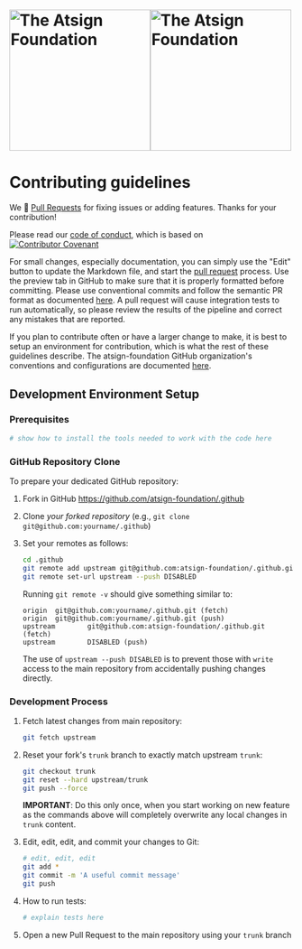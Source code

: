 <h1><a href="https://atsign.com#gh-light-mode-only"><img width=250px src="https://atsign.com/wp-content/uploads/2022/05/atsign-logo-horizontal-color2022.svg#gh-light-mode-only" alt="The Atsign Foundation"></a><a href="https://atsign.com#gh-dark-mode-only"><img width=250px src="https://atsign.com/wp-content/uploads/2023/08/atsign-logo-horizontal-reverse2022-Color.svg#gh-dark-mode-only" alt="The Atsign Foundation"></a>

# Contributing guidelines

We 💙 [Pull Requests](https://help.github.com/articles/about-pull-requests/)
for fixing issues or adding features. Thanks for your contribution!

Please read our [code of conduct](code_of_conduct.md), which is based on
[![Contributor Covenant](https://img.shields.io/badge/Contributor%20Covenant-2.0-4baaaa.svg)](code_of_conduct.md)

For small changes, especially documentation, you can simply use the "Edit"
button to update the Markdown file, and start the
[pull request](https://help.github.com/articles/about-pull-requests/) process.
Use the preview tab in GitHub to make sure that it is properly formatted
before committing. Please use conventional commits and follow the semantic PR
format as documented
[here](https://github.com/atsign-foundation/.github/blob/trunk/atGitHub.md#semantic-prs).
A pull request will cause integration tests to run automatically, so please
review the results of the pipeline and correct any mistakes that are reported.

If you plan to contribute often or have a larger change to make, it is best to
setup an environment for contribution, which is what the rest of these
guidelines describe. The atsign-foundation GitHub organization's conventions
and configurations are documented
[here](https://github.com/atsign-foundation/.github/blob/trunk/atGitHub.md).

## Development Environment Setup

### Prerequisites

``` sh
# show how to install the tools needed to work with the code here
```

### GitHub Repository Clone

To prepare your dedicated GitHub repository:

1. Fork in GitHub <https://github.com/atsign-foundation/.github>
2. Clone *your forked repository* (e.g., `git clone git@github.com:yourname/.github`)
3. Set your remotes as follows:

   ```sh
   cd .github
   git remote add upstream git@github.com:atsign-foundation/.github.git
   git remote set-url upstream --push DISABLED
   ```

   Running `git remote -v` should give something similar to:

   ```text
   origin  git@github.com:yourname/.github.git (fetch)
   origin  git@github.com:yourname/.github.git (push)
   upstream        git@github.com:atsign-foundation/.github.git (fetch)
   upstream        DISABLED (push)
   ```

   The use of `upstream --push DISABLED` is to prevent those
   with `write` access to the main repository from accidentally pushing changes
   directly.

### Development Process

1. Fetch latest changes from main repository:

   ```sh
   git fetch upstream
   ```

1. Reset your fork's `trunk` branch to exactly match upstream `trunk`:

   ```sh
   git checkout trunk
   git reset --hard upstream/trunk
   git push --force
   ```

   **IMPORTANT**: Do this only once, when you start working on new feature as
   the commands above will completely overwrite any local changes in `trunk` content.
1. Edit, edit, edit, and commit your changes to Git:

   ```sh
   # edit, edit, edit
   git add *
   git commit -m 'A useful commit message'
   git push
   ```

1. How to run tests:

   ``` sh
   # explain tests here
   ```

1. Open a new Pull Request to the main repository using your `trunk` branch
